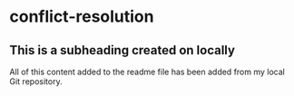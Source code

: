 # conflict-resolution

## This is a subheading created on locally

  All of this content added to the readme file has been added from my local Git repository.
